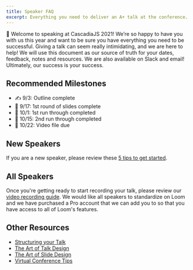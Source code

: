 ```yaml
---
title: Speaker FAQ
excerpt: Everything you need to deliver an A+ talk at the conference.
---
```

👋 Welcome to speaking at CascadiaJS 2021! We’re so happy to have you with us this year and want to be sure you have everything you need to be successful. Giving a talk can seem really intimidating, and we are here to help! We will use this document as our source of truth for your dates, feedback, notes and resources. We are also available on Slack and email! Ultimately, our success is your success. 

## Recommended Milestones

- ✍️ 9/3: Outline complete
- 🐣 9/17: 1st round of slides complete
- 📣 10/1: 1st run through completed
- 👟 10/15: 2nd run through completed
- 🥳 10/22: Video file due

## New Speakers

If you are a new speaker, please review these [5 tips to get started](/resources/new-speakers). 

## All Speakers

Once you're getting ready to start recording your talk, please review our [video recording guide](/resources/recording-talks). We would like all speakers to standardize on Loom and we have purchased a Pro account that we can add you to so that you have access to all of Loom's features.

## Other Resources

- [Structuring your Talk](https://visme.co/blog/presentation-structure/)
- [The Art of Talk Design](https://speakerdeck.com/mseckington/the-art-of-talk-design)
- [The Art of Slide Design](https://speakerdeck.com/mseckington/the-art-of-slide-design)
- [Virtual Conference Tips](https://medium.com/shiftconf/how-to-prep-for-speaking-at-a-virtual-conference-2bb4ecfc0d30)

